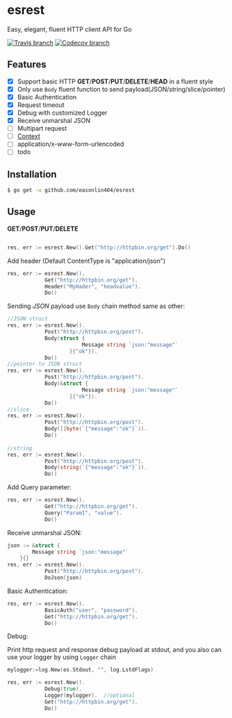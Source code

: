 # esrest 
Easy, elegant, fluent HTTP client API for Go

[![Travis branch](https://img.shields.io/travis/easonlin404/esrest/master.svg)](https://travis-ci.org/easonlin404/esrest)
[![Codecov branch](https://img.shields.io/codecov/c/github/easonlin404/esrest/master.svg)](https://codecov.io/gh/easonlin404/esrest)

## Features
- [x] Support basic HTTP __GET__/__POST__/__PUT__/__DELETE__/__HEAD__  in a fluent style
- [x] Only use `Body` fluent function to send payload(JSON/string/slice/pointer) 
- [x] Basic Authentication
- [x] Request timeout 
- [x] Debug with customized Logger
- [x] Receive unmarshal JSON
- [ ] Multipart request
- [ ] [Context](https://golang.org/pkg/context/)
- [ ] application/x-www-form-urlencoded
- [ ] todo

## Installation
```sh
$ go get -u github.com/easonlin404/esrest
```
## Usage

__GET__/__POST__/__PUT__/__DELETE__
```go

res, err := esrest.New().Get("http://httpbin.org/get").Do()

```
Add header (Default ContentType is "application/json")
``` go
res, err := esrest.New().
		    Get("http://httpbin.org/get").
		    Header("MyHader", "headvalue").
		    Do()
```

Sending _JSON_ payload use `Body` chain method same as other:
``` go
//JSON struct
res, err := esrest.New().
		    Post("http://httpbin.org/post").
		    Body(struct {
                 		Message string `json:"message"`
                 	}{"ok"}).
		    Do()
//pointer to JSON struct
res, err := esrest.New().
		    Post("http://httpbin.org/post").
		    Body(&struct {
                 		Message string `json:"message"`
                 	}{"ok"}).
		    Do()		    
//slice
res, err := esrest.New().
		    Post("http://httpbin.org/post").
		    Body([]byte(`{"message":"ok"}`)).
		    Do()
		    
//string
res, err := esrest.New().
		    Post("http://httpbin.org/post").
		    Body(string(`{"message":"ok"}`)).
		    Do()
```
Add Query parameter:
``` go
res, err := esrest.New().
		    Get("http://httpbin.org/get").
		    Query("Param1", "value").
		    Do()
```

Receive unmarshal JSON:
``` go
json := &struct {
		Message string `json:"message"`
	}{}
res, err := esrest.New().
		    Post("http://httpbin.org/post").
		    DoJson(json)
```
Basic Authentication:
``` go
res, err := esrest.New().
		    BasicAuth("user", "password").
		    Get("http://httpbin.org/get").
		    Do()
```

Debug:

Print http request and response debug payload at stdout, and you also can use your logger by using `Logger` chain
``` go
mylogger:=log.New(os.Stdout, "", log.LstdFlags)

res, err := esrest.New().
		    Debug(true).
		    Logger(mylogger).  //optional
		    Get("http://httpbin.org/get").
		    Do()
```
